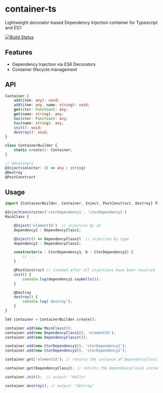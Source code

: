 # container-ts
Lightweight decorator-based Dependency Injection container for Typescript and ES7.

[![Build Status](https://travis-ci.org/mserranom/container-ts.png?branch=master)](https://travis-ci.org/mserranom/container-ts)

## Features
 * Dependency Injection via ES6 Decorators
 * Container lifecycle management

## API
```typescript
Container {
    add(item: any): void;
    add(item: any, name: string): void;
    get(ctor: Function): any;
    get(name: string): any;
    has(ctor: Function): any;
    has(name: string): any;
    init(): void;
    destroy(): void;
}

class ContainerBuilder {
    static create(): Container;
}

// decorators
@Inject(selector: () => any | string)
@Destroy
@PostConstruct
```

## Usage
```typescript
import {ContainerBuilder, Container, Inject, PostConstruct, Destroy} from './container';

@InjectConstructor('ctorDependency1', 'ctorDependency2')
MainClass {

    @Inject('elementId')  // injection by id
    dependency1 : DependencyClass1;

    @Inject(() => DependencyClass2)  // injection by type
    dependency2 : DependencyClass2;

    constructor(a : CtorDependency1, b : CtorDependency2) {
        // ...
    }

    @PostConstruct // invoked after all injections have been resolved
    init() {
        console.log(dependency1.sayHello());
    }

    @Destroy
    destroy() {
        console.log('destroy');
    }
}

let container = ContainerBuilder.create();

container.add(new MainClass());
container.add(new DependencyClass1(), 'elementId');
container.add(new DependencyClass2());

container.add(new CtorDependency1(), 'ctorDependency1');
container.add(new CtorDependency2(), 'ctorDependency2');

container.get('elementId'); // returns the instance of DependencyClass1 added as 'elementId'

container.get(DependencyClass2); // returns the DependencyClass2 instance

container.init();  // output: "Hello!

container.destroy(); // output: "destroy"
```
